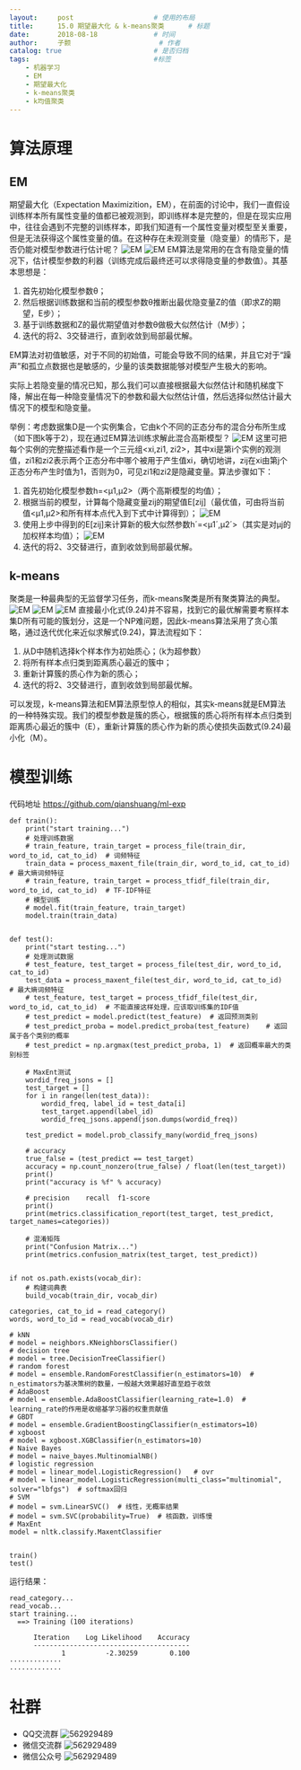 ```yaml
---
layout:     post   				    # 使用的布局
title:      15.0 期望最大化 & k-means聚类		# 标题 
date:       2018-08-18 				# 时间
author:     子颢 						# 作者
catalog: true 						# 是否归档
tags:								#标签
    - 机器学习
    - EM
    - 期望最大化
    - k-means聚类
    - k均值聚类
---
```


# 算法原理

## EM

期望最大化（Expectation Maximizition，EM），在前面的讨论中，我们一直假设训练样本所有属性变量的值都已被观测到，即训练样本是完整的，但是在现实应用中，往往会遇到不完整的训练样本，即我们知道有一个属性变量对模型至关重要，但是无法获得这个属性变量的值。在这种存在未观测变量（隐变量）的情形下，是否仍能对模型参数进行估计呢？
![EM](/img/EM-01.png)
![EM](/img/EM-02.png)
EM算法是常用的在含有隐变量的情况下，估计模型参数的利器（训练完成后最终还可以求得隐变量的参数值）。其基本思想是：
1. 首先初始化模型参数θ；
2. 然后根据训练数据和当前的模型参数θ推断出最优隐变量Z的值（即求Z的期望，E步）；
3. 基于训练数据和Z的最优期望值对参数θ做极大似然估计（M步）；
4. 迭代的将2、3交替进行，直到收敛到局部最优解。

EM算法对初值敏感，对于不同的初始值，可能会导致不同的结果，并且它对于“躁声”和孤立点数据也是敏感的，少量的该类数据能够对模型产生极大的影响。

实际上若隐变量的情况已知，那么我们可以直接根据最大似然估计和随机梯度下降，解出在每一种隐变量情况下的参数和最大似然估计值，然后选择似然估计最大情况下的模型和隐变量。

举例：考虑数据集D是一个实例集合，它由k个不同的正态分布的混合分布所生成（如下图k等于2），现在通过EM算法训练求解此混合高斯模型？
![EM](/img/EM-06.png)
这里可把每个实例的完整描述看作是一个三元组<xi,zi1, zi2>，其中xi是第i个实例的观测值，zi1和zi2表示两个正态分布中哪个被用于产生值xi，确切地讲，zij在xi由第j个正态分布产生时值为1，否则为0，可见zi1和zi2是隐藏变量。算法步骤如下：
1. 首先初始化模型参数h=<μ1,μ2>（两个高斯模型的均值）；
2. 根据当前的模型，计算每个隐藏变量zij的期望值E[zij]（最优值，可由将当前值<μ1,μ2>和所有样本点代入到下式中计算得到）；
![EM](/img/EM-07.png)
3. 使用上步中得到的E[zij]来计算新的极大似然参数h´=<μ1´,μ2´>（其实是对μj的加权样本均值）；
![EM](/img/EM-08.png)
4. 迭代的将2、3交替进行，直到收敛到局部最优解。

## k-means

聚类是一种最典型的无监督学习任务，而k-means聚类是所有聚类算法的典型。
![EM](/img/EM-03.png)
![EM](/img/EM-04.png)
![EM](/img/EM-05.png)
直接最小化式(9.24)并不容易，找到它的最优解需要考察样本集D所有可能的簇划分，这是一个NP难问题，因此k-means算法采用了贪心策略，通过迭代优化来近似求解式(9.24)，算法流程如下：
1. 从D中随机选择k个样本作为初始质心；（k为超参数）
2. 将所有样本点归类到距离质心最近的簇中；
3. 重新计算簇的质心作为新的质心；
4. 迭代的将2、3交替进行，直到收敛到局部最优解。

可以发现，k-means算法和EM算法原型惊人的相似，其实k-means就是EM算法的一种特殊实现。我们的模型参数是簇的质心，根据簇的质心将所有样本点归类到距离质心最近的簇中（E），重新计算簇的质心作为新的质心使损失函数式(9.24)最小化（M）。

# 模型训练

代码地址 <a href="https://github.com/qianshuang/ml-exp" target="_blank">https://github.com/qianshuang/ml-exp</a>

```
def train():
    print("start training...")
    # 处理训练数据
    # train_feature, train_target = process_file(train_dir, word_to_id, cat_to_id)  # 词频特征
    train_data = process_maxent_file(train_dir, word_to_id, cat_to_id)  # 最大熵词频特征
    # train_feature, train_target = process_tfidf_file(train_dir, word_to_id, cat_to_id)  # TF-IDF特征
    # 模型训练
    # model.fit(train_feature, train_target)
    model.train(train_data)


def test():
    print("start testing...")
    # 处理测试数据
    # test_feature, test_target = process_file(test_dir, word_to_id, cat_to_id)
    test_data = process_maxent_file(test_dir, word_to_id, cat_to_id)  # 最大熵词频特征
    # test_feature, test_target = process_tfidf_file(test_dir, word_to_id, cat_to_id)  # 不能直接这样处理，应该取训练集的IDF值
    # test_predict = model.predict(test_feature)  # 返回预测类别
    # test_predict_proba = model.predict_proba(test_feature)    # 返回属于各个类别的概率
    # test_predict = np.argmax(test_predict_proba, 1)  # 返回概率最大的类别标签

    # MaxEnt测试
    wordid_freq_jsons = []
    test_target = []
    for i in range(len(test_data)):
        wordid_freq, label_id = test_data[i]
        test_target.append(label_id)
        wordid_freq_jsons.append(json.dumps(wordid_freq))

    test_predict = model.prob_classify_many(wordid_freq_jsons)

    # accuracy
    true_false = (test_predict == test_target)
    accuracy = np.count_nonzero(true_false) / float(len(test_target))
    print()
    print("accuracy is %f" % accuracy)

    # precision    recall  f1-score
    print()
    print(metrics.classification_report(test_target, test_predict, target_names=categories))

    # 混淆矩阵
    print("Confusion Matrix...")
    print(metrics.confusion_matrix(test_target, test_predict))


if not os.path.exists(vocab_dir):
    # 构建词典表
    build_vocab(train_dir, vocab_dir)

categories, cat_to_id = read_category()
words, word_to_id = read_vocab(vocab_dir)

# kNN
# model = neighbors.KNeighborsClassifier()
# decision tree
# model = tree.DecisionTreeClassifier()
# random forest
# model = ensemble.RandomForestClassifier(n_estimators=10)  # n_estimators为基决策树的数量，一般越大效果越好直至趋于收敛
# AdaBoost
# model = ensemble.AdaBoostClassifier(learning_rate=1.0)  # learning_rate的作用是收缩基学习器的权重贡献值
# GBDT
# model = ensemble.GradientBoostingClassifier(n_estimators=10)
# xgboost
# model = xgboost.XGBClassifier(n_estimators=10)
# Naive Bayes
# model = naive_bayes.MultinomialNB()
# logistic regression
# model = linear_model.LogisticRegression()   # ovr
# model = linear_model.LogisticRegression(multi_class="multinomial", solver="lbfgs")  # softmax回归
# SVM
# model = svm.LinearSVC()  # 线性，无概率结果
# model = svm.SVC(probability=True)  # 核函数，训练慢
# MaxEnt
model = nltk.classify.MaxentClassifier


train()
test()
```
运行结果：
```
read_category...
read_vocab...
start training...
  ==> Training (100 iterations)

      Iteration    Log Likelihood    Accuracy
      ---------------------------------------
             1          -2.30259        0.100
·············
·············
```

# 社群

- QQ交流群
	![562929489](/img/qq_ewm.png)
- 微信交流群
	![562929489](/img/wx_ewm.png)
- 微信公众号
	![562929489](/img/wxgzh_ewm.png)